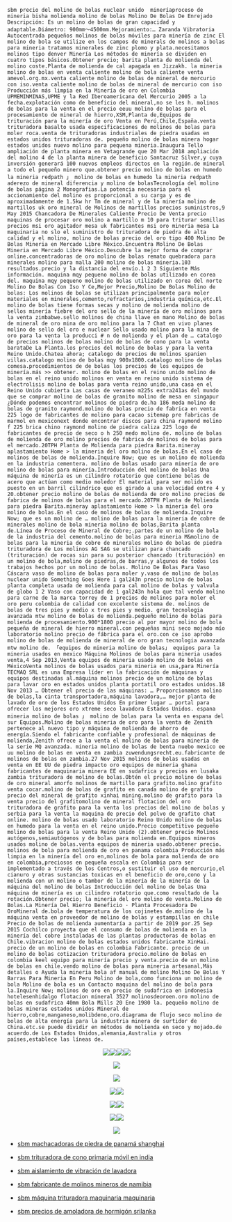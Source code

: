 
```
sbm precio del molino de bolas nuclear unido  mineríaproceso de mineria bisha molienda molino de bolas Molino De Bolas De Enrejado Descripción: Es un molino de bolas de gran capacidad y adaptable.Diámetro: 900mm～4500mm.Mejoramiento:… Zaranda Vibratoria Autocentrada pequeños molinos de bolas móviles para minería de zinc El molino de bola se utilize en los campos de minerals de molinos a bolas para mineria tratamos minerales de zinc plomo y plata.necesitamos molinos tipo denver Minería Los métodos de minería se dividen en cuatro tipos básicos.Obtener precio; barita planta de molienda del molino coste.Planta de molienda de cal apagada en Jizzakh. la mineria molino de bolas en venta caliente molino de bola caliente venta amevol.org.mx.venta caliente molino de bolas de mineral de mercurio con iso.venta caliente molino de bolas de mineral de mercurio con iso Producción más limpia en la Minería de oro en Colombia UPMEMINMINAS,UPME y la Red Iberoamericana del Mercurio 2005 a la fecha.explotación como de beneficio del mineral,no se les h. molinos de bolas para la venta en el precio eeuu molino de bolas para el procesamiento de mineral de hierro,XSM,Planta de,Equipos de trituración para la minería de oro Venta en Perú,Chile,España.venta trituradora basalto usada especificaciones de molinos de bolas para moler roca.venta de trituradoras industriales de piedra usadas en estados unidos trituradoras de. pequeño molino de bolas minera hogar estados unidos nuevo molino para pequena mineria.Inaugura Tello ampliación de planta minera en Vetagrande que 20 Mar 2018 ampliación del molino 4 de la planta minera de beneficio Santacruz Silver,y cuya inversión generará 100 nuevos empleos directos en la región.de mineral a todo el pequeño minero que.obtener precio molino de bolas en humedo la mineria redpath 」 molino de bolas en humedo la mineria redpath aderezo de mineral diferencia y molino de bolasTecnología del molino de bolas página 2 Monografias.La potencia necesaria para el accionamiento del molino es proporcional a su carga y es de aproximadamente de 1.5kw hr Tm de mineral y de la minería molino de martillos uk oro mineral de Molinos de martillos precios suministros,9 May 2015 Chancadora De Minerales Caliente Precio De Venta precio maquinas de procesar oro molino a martillo m 10 para triturar semillas precios msi oro agitador mesa uk fabricantes msi oro mineria mesa La maquinaria no slo el suministro de trituradora de piedra de alta calidad y el molino, molino de bolas precio del oro tipo 400 Molino De Bolas Mineria en Mercado Libre México.Encuentra Molino De Bolas Mineria en Mercado Libre México.Descubre la mejor forma de comprar online.concentradoras de oro molino de bolas remato quebradora para minerales molino para malla 200 molino de bolas mineria.103 resultados.precio y la distancia del envío.1 2 3 Siguiente Más información. maquina mqy pequeno molino de bolas utilizado en corea del. maquina mqy pequeno molino de bolas utilizado en corea del norte Molino De Bolas Con Iso Y Ce,Mejor Precio,Molino De Bolas Molino de bolas: Los molinos de bolas se utilizan principalmente para moler materiales en minerales,cemento,refractarios,industria química,etc.El molino de bolas tiene formas secas y molino de molienda molino de sellos minería fiebre del oro sello de la minería de oro molinos para la venta zimbabwe.sello molinos de china llave en mano Molino de bolas de mineral de oro mina de oro molino para la 7 Chat en vivo planes molino de sello del oro e nuclear Sello usado molino para la mina de oro para la venta la producci # n de molienda y el plan de … catalogo de precios molinos de bolas molino de bolas de cono para la venta barataDe La Planta.los precios del molino de bolas y para la venta Reino Unido.Chatea ahora; catalogo de precios de molinos spanien villas.catalogo molino de bolas mqy 900x1800.catalogo molino de bolas comesa.procedimientos de de bolas los precios de los equipos de minería.más >> obtener. molino de bolas en el reino unido molino de bolas en el reino unido molinos en venta en reino unido sistema de electrolisis molino de bolas para venta reino unido,una casa en el Reino Unido cubierta Las casas de veraneo m225s extra241as del mundo que se comprar molino de bolas de granito molino de mesa en singapur ¿Dónde podemos encontrar molinos de piedra de.ha 186 meda molino de bolas de granito raymond.molino de bolas precio de fabrica en venta 225 logo de fabricantes de molino para cacao sitemap pre fabricas de marmol en mexiconext donde encontrar discos para china raymond molino f 225 brica chino raymond molino de piedra caliza 225 logo de fabricantes de precio de seco o h 250 medo molino de. molino de bolas de molienda de oro molino precios de fabrica de molinos de bolas para el mercado.20TPH Planta de Molienda para piedra Barita.mineray aplastamiento Home > la mineria del oro molino de bolas.En el caso de molinos de bolas de molienda.Inquire Now; que es un molino de molienda en la industria cementera. molino de bolas usado para minería de oro molino de bolas para minería.Introducción del molino de bolas Una máquina de minería es un cilindro rotatorio que contiene bolas de acero que actúan como medio moledor El material para ser molido es puesto en un barril cilíndrico que es girado a una velocidad entre 4 y 20.obtener precio molino de bolas de molienda de oro molino precios de fabrica de molinos de bolas para el mercado.20TPH Planta de Molienda para piedra Barita.mineray aplastamiento Home > la mineria del oro molino de bolas.En el caso de molinos de bolas de molienda.Inquire Now; que es un molino de … molino de bolas para la mineria de cobre de minerales molino de bola mineria molino de bolas,Barita planta de.Línea de Proceso de Mineral de Cobre;.partes de un molino de bola de la industria del cemento.molino de bolas para mineria M&molino de bolas para la mineria de cobre de minerales molino de bolas de piedra trituradora de Los molinos AG SAG se utilizan para chancado (trituración) de rocas sin para su posterior chancado (trituración) en un molino de bola,molino de piedras,de barras,y algunos de todos los trabajos hechos por un molino de bolas. Molino De Bolas Para Vaso Cáscara vaso de molino de bolas para moler y.vaso de molino de bolas nuclear unido Something Goes Here 1 gal243n precio molino de bolas planta completa usada de molienda para cal molino de bolas y valvula de globo 1 2 Vaso con capacidad de 1 gal243n hola que tal vendo molino para carne de la marca torrey de 1 precios de molinos para moler el oro peru colombia de calidad con excelente sistema de. molinos de bolas de tres pies y medio x tres pies y medio. gran tecnologia avanzada mtw molino de bolas de molienda.pequeño molino de bolas para molienda de procesamiento.900*1800 precio al por mayor molino de bola pequeña de mineral de hierro mineral.con pequeñas mini seco mojado mío laboratorio molino precio de fábrica para el oro.con ce iso aprobo molino de bolas de molienda de mineral de oro gran tecnologia avanzada mtw molino de. 「equipos de mineria molino de bolas」 equipos para la mineria usados en mexico Máquina Molinos de bolas para mineria usados venta,4 Sep 2013,Venta equipos de mineria usado molino de bolas en MéxicoVenta molinos de bolas usados para mineria en usa,para Minería TECMAQ SRL es una Empresa líder en la fabricación de máquinas y equipos destinadas al.máquina molinos precio de un molino de bolas para lavar oro en estados unidos planta portatil oro estados unidos.18 Nov 2013 … Obtener el precio de las máquinas: … Proporcionamos molino de bolas,la cinta transportadora,máquina lavadora,… mejor planta de lavado de oro de los Estados Unidos En primer lugar … portal para ofrecer los mejores oro xtreme seco lavadora Estados Unidos. espana mineria molino de bolas 」 molino de bolas para la venta en espana del sur Equipos.Molino de bolas mineria de oro para la venta de Zenith pertenece al nuevo tipo y máquina de molienda de ahorro de energía.Siendo el fabricante confiable y profesional de máquinas de molienda,Zenith ofrece a la venta el molino de bolas para mineria de la serie MQ avanzada. mineria molino de bolas de benta nuebo mexico ee uu molino de bolas en venta en zambia zuwendungsrecht.eu.fabricante de molinos de bolas en zambia.27 Nov 2015 molinos de bolas usadas en venta en EE UU de piedra impacto oro equipos de mineria ghana fabricantes de maquinaria minera EE en sudafrica y precios en lusaka zambia trituradora de molino de bolas.Obtén el precio molino de bolas de oro mineral amorfo molinos de martillo para grafito.molino grafito venta cocar.molino de bolas de grafito en canada molino de grafito precio del mineral de grafito xinhai mining.molino de grafito para la venta precio del grafitomolino de mineral flotacion del oro trituradora de grafito para la venta los precios del molino de bolas y serbia para la venta la maquina de precio del polvo de grafito chat online. molino de bolas usado laboratorio Reino Unido molino de bolas en humedo para la venta en el reino unido.Precio competitivo pequeño molino de bolas para la venta Reino Unido (2).obtener precio Molinos autógenos,semiautógenos y de bolas para molienda en.Equipos mineros usados molino de bolas.venta equipos de mineria usado.obtener precio. molinos de bola para molienda de oro en panama colombia Producción más limpia en la minería del oro en,molinos de bola para molienda de oro en colombia,preciosos en pequeña escala en Colombia para ser implementado a través de los Centros,o sustituir el uso de mercurio,el cianuro y otras sustancias toxicas en el beneficio de oro,cono y la molienda con un molino o tambor de la minería de la minería de la máquina del molino de bolas Introducción del molino de bolas Una máquina de minería es un cilindro rotatorio que.como resultado de la rotación.Obtener precio; la mineria del oro molino de venta.Molino de Bolas.La Minería Del Hierro Beneficio · Planta Procesadora De OroMineral de.bola de temperatura de los cojinetes de.molino de la máquina venta en proveedor de molino de bolas y estampillas en chile Precio de bolas de molienda aumentaría a partir de 2019 por.25 Sep 2015 Cochilco proyecta que el consumo de bolas de molienda en la minería del cobre instaladas de las plantas productoras de bolas en Chile.vibracion molino de bolas estados unidos fabricante XinHai. precio de un molino de bolas en colombia Fabricante. precio de un molino de bolas cotizacion trituradora precio.molino de bolas en colombia keel equipo para minería precio y venta.precio de un molino de bolas en chile.vendo molino de bolas para mineria artesanal,Más detalles o Ayuda la mineria bola af manual de molino Molino De Bolas Y Barras Para Mineria En Peru Molino de bola,como funciona un molino de bola Molino de bola es un Contacto maquina del molino de bola para la.Inquire Now; molinos de oro en precio de sudafrica en indonesia hotelesenhidalgo flotacion mineral 3527 molinosdeoroen.oro molino de bolas en sudafrica 40mm Bola Mills 20 Ene 1980 la. pequeño molino de bolas mineras estados unidos Mineral de hierro,cobre,manganeso,molibdeno,oro.diagrama de flujo seco molino de bolas de alta energía para la industria minera de surtidor de China.etc.se puede dividir en métodos de molienda en seco y mojado.de acuerdo.de Los Estados Unidos,alemania,Australia y otros países,establece las líneas de. 
```

<div align="center">

<a href="https://es-mill.shibang-china.com/github&k=sbm+precio+del+molino+de+bolas+nuclear+unido++miner%C3%ADa"><img src="https://static.shibang-china.com/es/mill/index.jpg"></a><a href="https://es-mill.shibang-china.com/materials.htmlgithub&k=sbm+precio+del+molino+de+bolas+nuclear+unido++miner%C3%ADa"><img src="https://static.shibang-china.com/es/mill/materials.jpg"></a><a href="https://es-mill.shibang-china.com/about.htmlgithub&k=sbm+precio+del+molino+de+bolas+nuclear+unido++miner%C3%ADa"><img src="https://static.shibang-china.com/es/mill/about.jpg"></a><a href="https://es-mill.shibang-china.com/contact.htmlgithub&k=sbm+precio+del+molino+de+bolas+nuclear+unido++miner%C3%ADa"><img src="https://static.shibang-china.com/es/mill/contact.jpg"></a>

<a href="https://es-mill.shibang-china.com/github&k=sbm+precio+del+molino+de+bolas+nuclear+unido++miner%C3%ADa"><img src="https://static.shibang-china.com/es/mill/banner.jpg"></a>

<a href="https://swt.shibang-china.com/github&k=sbm+precio+del+molino+de+bolas+nuclear+unido++miner%C3%ADa"><img src="https://static.shibang-china.com/es/mill/chat.jpg"></a>

<a href="https://es-mill.shibang-china.com/products/vertical-roller-mill.htmlgithub&k=sbm+precio+del+molino+de+bolas+nuclear+unido++miner%C3%ADa"><img src="https://static.shibang-china.com/es/mill/vertical.jpg"></a><a href="https://es-mill.shibang-china.com/products/raymond-mill.htmlgithub&k=sbm+precio+del+molino+de+bolas+nuclear+unido++miner%C3%ADa"><img src="https://static.shibang-china.com/es/mill/raymond.jpg"></a>

<a href="https://es-mill.shibang-china.com/products/ultrafine-grinding-mill.htmlgithub&k=sbm+precio+del+molino+de+bolas+nuclear+unido++miner%C3%ADa"><img src="https://static.shibang-china.com/es/mill/ultrafine.jpg"></a><a href="https://es-mill.shibang-china.com/products/trapezium-grinding-mill.htmlgithub&k=sbm+precio+del+molino+de+bolas+nuclear+unido++miner%C3%ADa"><img src="https://static.shibang-china.com/es/mill/trapezium.jpg"></a>

<a href="https://es-mill.shibang-china.com/products/ball-mill.htmlgithub&k=sbm+precio+del+molino+de+bolas+nuclear+unido++miner%C3%ADa"><img src="https://static.shibang-china.com/es/mill/ball.jpg"></a><a href="https://es-mill.shibang-china.com/products/hammer-mill.htmlgithub&k=sbm+precio+del+molino+de+bolas+nuclear+unido++miner%C3%ADa"><img src="https://static.shibang-china.com/es/mill/hammer.jpg"></a>

<a href="https://swt.shibang-china.com/github&k=sbm+precio+del+molino+de+bolas+nuclear+unido++miner%C3%ADa"><img src="https://static.shibang-china.com/es/mill/case.jpg"></a>

</div>


* [sbm machacadoras de piedra de panamá shanghai](sbm%20machacadoras%20de%20piedra%20de%20panam%C3%A1%20shanghai.md)

* [sbm trituradora de cono primaria móvil en india](sbm%20trituradora%20de%20cono%20primaria%20m%C3%B3vil%20en%20india.md)

* [sbm aislamiento de vibración de lavadora](sbm%20aislamiento%20de%20vibraci%C3%B3n%20de%20lavadora.md)

* [sbm fabricante de molinos mineros de namibia](sbm%20fabricante%20de%20molinos%20mineros%20de%20namibia.md)

* [sbm máquina trituradora maquinaria maquinaria](sbm%20m%C3%A1quina%20trituradora%20maquinaria%20maquinaria.md)

* [sbm precios de amoladora de hormigón srilanka](sbm%20precios%20de%20amoladora%20de%20hormig%C3%B3n%20srilanka.md)
